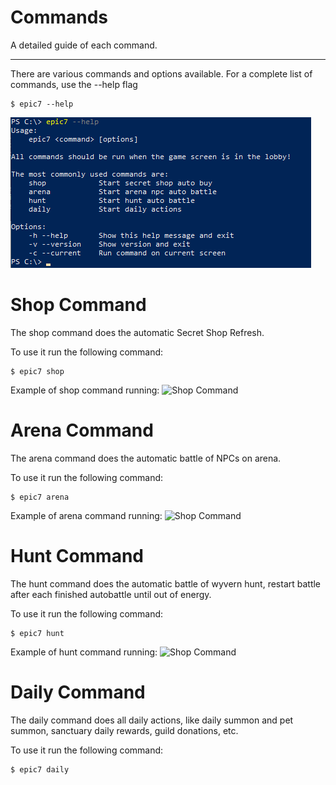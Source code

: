 # Commands

A detailed guide of each command.

---

There are various commands and options available. For a complete list of commands, use the --help flag

```console
$ epic7 --help
```

![Epic7 Bot help command](../img/epic7-help-terminal.png)

# Shop Command
The shop command does the automatic Secret Shop Refresh. 

To use it run the following command:

```console
$ epic7 shop
```

Example of shop command running:
![Shop Command](../gif/shop.gif)

# Arena Command
The arena command does the automatic battle of NPCs on arena. 

To use it run the following command:

```console
$ epic7 arena
```

Example of arena command running:
![Shop Command](../gif/arena.gif)

# Hunt Command
The hunt command does the automatic battle of wyvern hunt, restart battle after each finished autobattle until out of energy. 

To use it run the following command:

```console
$ epic7 hunt
```

Example of hunt command running:
![Shop Command](../gif/hunt.gif)

# Daily Command
The daily command does all daily actions, like daily summon and pet summon, sanctuary daily rewards, guild donations, etc.

To use it run the following command:

```console
$ epic7 daily
```